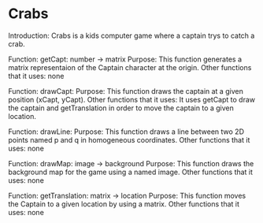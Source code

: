 # Crabs
Introduction: Crabs is a kids computer game where a captain trys to catch a crab.

Function: getCapt: number -> matrix
Purpose: This function generates a matrix representaion of the Captain character at the origin.
Other functions that it uses: none

Function: drawCapt: 
Purpose: This function draws the captain at a given position (xCapt, yCapt).
Other functions that it uses: It uses getCapt to draw the captain and getTranslation in order to move the captain to a given location.

Function: drawLine: 
Purpose: This function draws a line between two 2D points named p and q in homogeneous coordinates.
Other functions that it uses: none

Function: drawMap: image -> background
Purpose: This function draws the background map for the game using a named image.
Other functions that it uses: none

Function: getTranslation: matrix -> location 
Purpose: This function moves the Captain to a given location by using a matrix.
Other functions that it uses: none

